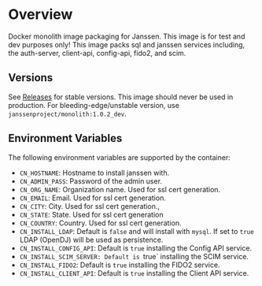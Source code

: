 # Overview

Docker monolith image packaging for Janssen. This image is for test and dev purposes only! This image packs sql and janssen services including, the auth-server, client-api, config-api, fido2, and scim.

## Versions

See [Releases](https://github.com/JanssenProject/docker-jans-monolith/releases) for stable versions. This image should never be used in production.
For bleeding-edge/unstable version, use `janssenproject/monolith:1.0.2_dev`.

## Environment Variables

The following environment variables are supported by the container:

- `CN_HOSTNAME`: Hostname to install janssen with.
- `CN_ADMIN_PASS`: Password of the admin user.
- `CN_ORG_NAME`: Organization name. Used for ssl cert generation.
- `CN_EMAIL`: Email. Used for ssl cert generation.
- `CN_CITY`: City. Used for ssl cert generation.,
- `CN_STATE`: State. Used for ssl cert generation
- `CN_COUNTRY`: Country. Used for ssl cert generation.
- `CN_INSTALL_LDAP`: Default is `false` and will install with `mysql`. If set to `true` LDAP (OpenDJ) will be used as persistence.
- `CN_INSTALL_CONFIG_API`: Default is `true` installing the Config API service.
- `CN_INSTALL_SCIM_SERVER: Default is `true` installing the SCIM service.
- `CN_INSTALL_FIDO2`: Default is `true` installing the FIDO2 service.
- `CN_INSTALL_CLIENT_API`: Default is `true` installing the Client API service.
